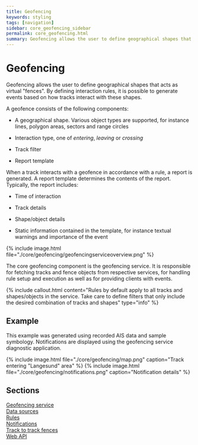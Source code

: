 ```yaml
---
title: Geofencing
keywords: styling
tags: [navigation]
sidebar: core_geofencing_sidebar
permalink: core_geofencing.html
summary: Geofencing allows the user to define geographical shapes that acts as virtual "fences". 
---
```


# Geofencing

Geofencing allows the user to define geographical shapes that acts as virtual "fences". By defining interaction rules, it is possible to generate events based on how tracks interact with these shapes.

A geofence consists of the following components:

*  A geographical shape. Various object types are supported, for instance lines, polygon areas, sectors and range circles

*  Interaction type, one of *entering*, *leaving* or *crossing*

*  Track filter

*  Report template
 
When a track interacts with a geofence in accordance with a rule, a report is generated. A report template determines the contents of the report. Typically, the report includes:

*  Time of interaction

*  Track details

*  Shape/object details

*  Static information contained in the template, for instance textual warnings and importance of the event

{% include image.html file="./core/geofencing/geofencingserviceoverview.png" %}

The core geofencing component is the geofencing service. It is responsible for fetching tracks and fence objects from respective services, for handling rule setup and execution as well as for providing clients with events.

{% include callout.html content="Rules by default apply to all tracks and shapes/objects in the service. Take care to define filters that only include the desired combination of tracks and shapes" type="info" %}

## Example

This example was generated using recorded AIS data and sample symbology. Notifications are displayed using the geofencing service diagnostic application.

{% include image.html file="./core/geofencing/map.png" caption="Track entering \"Langesund\" area" %}
{% include image.html file="./core/geofencing/notifications.png" caption="Notification details" %}

## Sections

[Geofencing service](./core_geofencing_service.html)<br/>
[Data sources](./core_geofencing_datasources.html)<br/>
[Rules](./core_geofencing_rules.html)<br/>
[Notifications](./core_geofencing_notifications.html)<br/>
[Track to track fences](./core_geofencing_movingrange.html)<br/>
[Web API](./core_geofencing_webapi.html)<br/>


